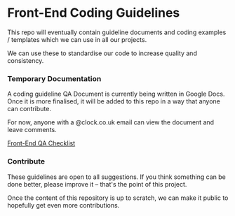 # Front-End Coding Guidelines

This repo will eventually contain guideline documents and coding examples / templates which we can use in all our projects.

We can use these to standardise our code to increase quality and consistency.

### Temporary Documentation

A coding guideline QA Document is currently being written in Google Docs. Once it is more finalised, it will be added to this repo in a way that anyone can contribute.

For now, anyone with a @clock.co.uk email can view the document and leave comments.

[Front-End QA Checklist](https://docs.google.com/a/clock.co.uk/document/d/1XtHDvFoOt2Gx32TaMtkKifWYyv9Y41kwPxoyesyo9Wc/edit#heading=h.h8vd9rh01ooj)


### Contribute

These guidelines are open to all suggestions. If you think something can be done better, please improve it – that's the point of this project.

Once the content of this repository is up to scratch, we can make it public to hopefully get even more contributions.